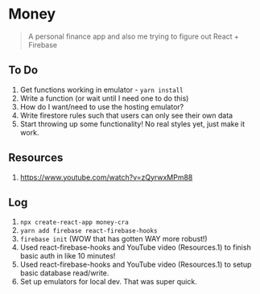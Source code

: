 # Money

> A personal finance app and also me trying to figure out React + Firebase

## To Do
1. Get functions working in emulator - `yarn install`
1. Write a function (or wait until I need one to do this)
1. How do I want/need to use the hosting emulator?
1. Write firestore rules such that users can only see their own data
1. Start throwing up some functionality! No real styles yet, just make it work.

## Resources
1. https://www.youtube.com/watch?v=zQyrwxMPm88

## Log
1. `npx create-react-app money-cra`
1. `yarn add firebase react-firebase-hooks`
1. `firebase init` (WOW that has gotten WAY more robust!)
1. Used react-firebase-hooks and YouTube video (Resources.1) to finish basic auth in like 10 minutes!
1. Used react-firebase-hooks and YouTube video (Resources.1) to setup basic database read/write.
1. Set up emulators for local dev. That was super quick.
